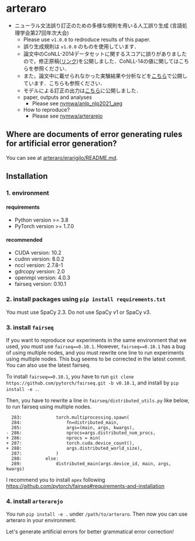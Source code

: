 # arteraro

- ニューラル文法誤り訂正のための多様な規則を用いる人工誤り生成 (言語処理学会第27回年次大会)
	- Please use `v1.0.0` to redroduce results of this paper.
	- 誤り生成規則は `v1.0.0` のものを使用しています．
	- 論文中のCoNLL-2014データセットに関するスコアに誤りがありましたので，修正原稿([リンク](https://github.com/nymwa/anlp_nlp2021_aeg/blob/main/nlp2021.pdf))を公開しました．CoNLL-14の値に関してはこちらを参照ください．
	- また，論文中に載せられなかった実験結果や分析などを[こちら](https://github.com/nymwa/anlp_nlp2021_aeg/blob/main/analysis.pdf)で公開しています．こちらも参照ください．
	- モデルによる訂正の出力は[こちら](https://github.com/nymwa/anlp_nlp2021_aeg/tree/main/outputs)に公開しました．
	- paper, outputs and analyses
		- Please see [nymwa/anlp_nlp2021_aeg](https://github.com/nymwa/anlp_nlp2021_aeg)
	- How to reproduce?
		- Please see [nymwa/arterarejo](https://github.com/nymwa/arterarejo)

## Where are documents of error generating rules for artificial error generation?

You can see at [arteraro/erarigilo/README.md](https://github.com/nymwa/arteraro/tree/main/arteraro/erarigilo).

## Installation

### 1. environment

#### requirements
- Python version >= 3.8
- PyTorch version >= 1.7.0

#### recommended
- CUDA version: 10.2
- cudnn version: 8.0.2
- nccl version: 2.7.8-1
- gdrcopy version: 2.0
- openmpi version: 4.0.3
- fairseq version: 0.10.1

### 2. install packages using `pip install requirements.txt`

You must use SpaCy 2.3. Do not use SpaCy v1 or SpaCy v3.

### 3. install `fairseq`

If you want to reproduce our experiments in the same environment that we used, you must use `fairseq==0.10.1`.
However, `fairseq==0.10.1` has a bug of using multiple nodes, and you must rewrite one line to run experiments using multiple nodes.
This bug seems to be corrected in the latest commit. You can also use the latest fairseq.

To install `fairseq==0.10.1`, you have to run `git clone https://github.com/pytorch/fairseq.git -b v0.10.1`, and install by `pip install -e .`.

Then, you have to rewrite a line in `fairseq/distributed_utils.py` like below, to run fairseq using multiple nodes.

```
  283:             torch.multiprocessing.spawn(
  284:                 fn=distributed_main,
  285:                 args=(main, args, kwargs),
- 286:                 nprocs=args.distributed_num_procs,
+ 286:                 nprocs = min(
+ 287:                 torch.cuda.device_count(),
+ 288:                 args.distributed_world_size),
  287:             )
  288:         else:
  289:             distributed_main(args.device_id, main, args, kwargs)
```

I recommend you to install `apex` following https://github.com/pytorch/fairseq#requirements-and-installation

### 4. install `arterarejo`

You run `pip install -e .` under `/path/to/arteraro`. Then now you can use arteraro in your environment.

Let's generate artificial errors for better grammatical error correction!

